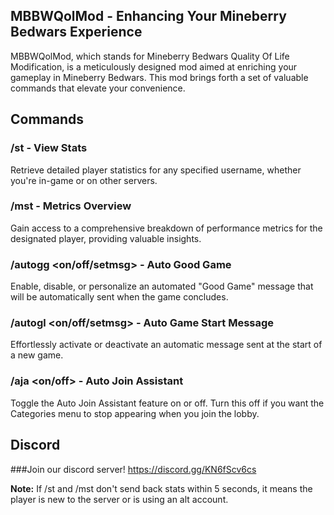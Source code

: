 ## MBBWQolMod - Enhancing Your Mineberry Bedwars Experience

MBBWQolMod, which stands for Mineberry Bedwars Quality Of Life Modification, is a meticulously designed mod aimed at enriching your gameplay in Mineberry Bedwars. This mod brings forth a set of valuable commands that elevate your convenience.

## Commands

### /st <username> - View Stats
Retrieve detailed player statistics for any specified username, whether you're in-game or on other servers.

### /mst <username> - Metrics Overview
Gain access to a comprehensive breakdown of performance metrics for the designated player, providing valuable insights.

### /autogg <on/off/setmsg> - Auto Good Game
Enable, disable, or personalize an automated "Good Game" message that will be automatically sent when the game concludes.

### /autogl <on/off/setmsg> - Auto Game Start Message
Effortlessly activate or deactivate an automatic message sent at the start of a new game.

### /aja <on/off> - Auto Join Assistant
Toggle the Auto Join Assistant feature on or off. Turn this off if you want the Categories menu to stop appearing when you join the lobby.

## Discord

###Join our discord server!
https://discord.gg/KN6fScv6cs

**Note:** If /st and /mst don't send back stats within 5 seconds, it means the player is new to the server or is using an alt account.


